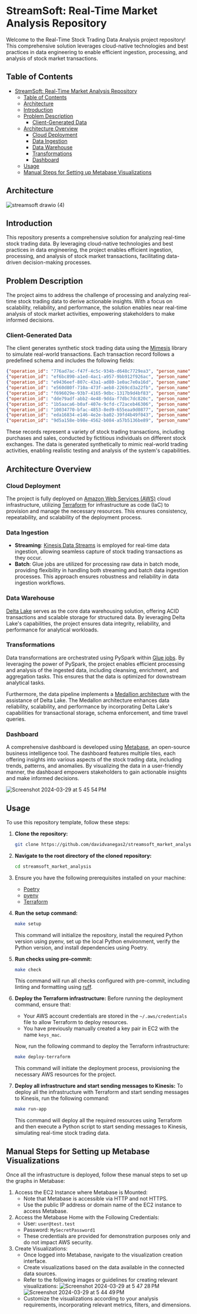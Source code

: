 # StreamSoft: Real-Time Market Analysis Repository

Welcome to the Real-Time Stock Trading Data Analysis project repository! This comprehensive solution leverages cloud-native technologies and best practices in data engineering to enable efficient ingestion, processing, and analysis of stock market transactions.

## Table of Contents

<!-- TOC -->

- [StreamSoft: Real-Time Market Analysis Repository](#streamsoft-real-time-market-analysis-repository)
  - [Table of Contents](#table-of-contents)
  - [Architecture](#architecture)
  - [Introduction](#introduction)
  - [Problem Description](#problem-description)
    - [Client-Generated Data](#client-generated-data)
  - [Architecture Overview](#architecture-overview)
    - [Cloud Deployment](#cloud-deployment)
    - [Data Ingestion](#data-ingestion)
    - [Data Warehouse](#data-warehouse)
    - [Transformations](#transformations)
    - [Dashboard](#dashboard)
  - [Usage](#usage)
  - [Manual Steps for Setting up Metabase Visualizations](#manual-steps-for-setting-up-metabase-visualizations)
  <!-- TOC -->

## Architecture

![streamsoft drawio (4)](https://github.com/davidvanegas2/StreamSoft-Real-Time-Market-Analysis/assets/46963726/c4fb661a-2253-4273-ae7f-ad9837512fb2)

## Introduction

This repository presents a comprehensive solution for analyzing real-time stock trading data. By leveraging cloud-native technologies and best practices in data engineering, the project enables efficient ingestion, processing, and analysis of stock market transactions, facilitating data-driven decision-making processes.

## Problem Description

The project aims to address the challenge of processing and analyzing real-time stock trading data to derive actionable insights. With a focus on scalability, reliability, and performance, the solution enables near real-time analysis of stock market activities, empowering stakeholders to make informed decisions.

### Client-Generated Data

The client generates synthetic stock trading data using the [Mimesis](https://mimesis.name/en/master/) library to simulate real-world transactions. Each transaction record follows a predefined schema and includes the following fields:

```json lines
{"operation_id": "776ad7ac-f47f-4c5c-934b-d648c7729ea3", "person_name": "Keneth Reese", "symbol": "NOW", "timestamp": "2024-06-29 19:59:28", "exchange": "HKEX", "currency": "USD", "price": 880.91, "operation": "sale"}
{"operation_id": "ef6bc890-a1ed-4ac1-a957-9bb912f926ac", "person_name": "China Fernandez", "symbol": "CELP", "timestamp": "2024-02-25 03:21:42", "exchange": "NASDAQ", "currency": "USD", "price": 737.96, "operation": "sale"}
{"operation_id": "e9436eef-807c-43a1-ad80-1e0ac7e0a16d", "person_name": "Alonso Dean", "symbol": "PNRG", "timestamp": "2024-04-27 18:19:27", "exchange": "Euronext", "currency": "USD", "price": 1194.49, "operation": "purchase"}
{"operation_id": "e560d80f-710a-473f-aeb8-2269cd3a22fb", "person_name": "Loriann Huber", "symbol": "SMCP", "timestamp": "2024-03-02 02:10:36", "exchange": "JPX", "currency": "USD", "price": 599.81, "operation": "sale"}
{"operation_id": "f696029e-93b7-4165-9dbc-1317b9d4bf83", "person_name": "Tifany Hansen", "symbol": "WEX", "timestamp": "2024-01-15 21:12:07", "exchange": "NASDAQ", "currency": "USD", "price": 549.47, "operation": "purchase"}
{"operation_id": "dde79adf-abb2-4e48-9dda-f7dbc7dc820c", "person_name": "Caprice Travis", "symbol": "PIC.WS", "timestamp": "2024-12-11 03:04:27", "exchange": "JPX", "currency": "USD", "price": 854.02, "operation": "purchase"}
{"operation_id": "1b5aaca6-b0af-407e-9cfd-c72aceb46306", "person_name": "Jinny Oliver", "symbol": "ETN", "timestamp": "2024-07-16 07:37:29", "exchange": "NASDAQ", "currency": "USD", "price": 869.65, "operation": "sale"}
{"operation_id": "10034770-bfac-4853-8ed9-655eaa9d0877", "person_name": "Michiko Franco", "symbol": "EIGR", "timestamp": "2024-01-30 08:35:28", "exchange": "HKEX", "currency": "USD", "price": 735.25, "operation": "purchase"}
{"operation_id": "eda16834-e146-4e2e-ba02-39fd4b49f043", "person_name": "Dominick Bates", "symbol": "QTRH", "timestamp": "2024-03-25 05:46:15", "exchange": "Euronext", "currency": "USD", "price": 651.11, "operation": "sale"}
{"operation_id": "9d5a158e-b98e-4562-b084-a57b5136be89", "person_name": "Hank Joseph", "symbol": "MET^E", "timestamp": "2024-08-28 15:24:44", "exchange": "SSE", "currency": "USD", "price": 642.23, "operation": "purchase"}
```

These records represent a variety of stock trading transactions, including purchases and sales, conducted by fictitious individuals on different stock exchanges. The data is generated synthetically to mimic real-world trading activities, enabling realistic testing and analysis of the system's capabilities.

## Architecture Overview

### Cloud Deployment

The project is fully deployed on [Amazon Web Services (AWS)](https://aws.amazon.com/?nc2=h_lg) cloud infrastructure, utilizing [Terraform](https://developer.hashicorp.com/terraform?product_intent=terraform) for infrastructure as code (IaC) to provision and manage the necessary resources. This ensures consistency, repeatability, and scalability of the deployment process.

### Data Ingestion

- **Streaming**: [Kinesis Data Streams](https://aws.amazon.com/kinesis/data-streams/) is employed for real-time data ingestion, allowing seamless capture of stock trading transactions as they occur.
- **Batch**: Glue jobs are utilized for processing raw data in batch mode, providing flexibility in handling both streaming and batch data ingestion processes. This approach ensures robustness and reliability in data ingestion workflows.

### Data Warehouse

[Delta Lake](https://delta.io/) serves as the core data warehousing solution, offering ACID transactions and scalable storage for structured data. By leveraging Delta Lake's capabilities, the project ensures data integrity, reliability, and performance for analytical workloads.

### Transformations

Data transformations are orchestrated using PySpark within [Glue jobs](https://docs.aws.amazon.com/glue/latest/dg/what-is-glue.html). By leveraging the power of PySpark, the project enables efficient processing and analysis of the ingested data, including cleansing, enrichment, and aggregation tasks. This ensures that the data is optimized for downstream analytical tasks.

Furthermore, the data pipeline implements a [Medallion architecture](https://www.databricks.com/glossary/medallion-architecture) with the assistance of Delta Lake. The Medallon architecture enhances data reliability, scalability, and performance by incorporating Delta Lake's capabilities for transactional storage, schema enforcement, and time travel queries.

### Dashboard

A comprehensive dashboard is developed using [Metabase](https://www.metabase.com/), an open-source business intelligence tool. The dashboard features multiple tiles, each offering insights into various aspects of the stock trading data, including trends, patterns, and anomalies. By visualizing the data in a user-friendly manner, the dashboard empowers stakeholders to gain actionable insights and make informed decisions.

![Screenshot 2024-03-29 at 5 45 54 PM](https://github.com/davidvanegas2/StreamSoft-Real-Time-Market-Analysis/assets/46963726/d9ae056b-2c9e-43eb-bf4b-c5dce91678a8)

## Usage

To use this repository template, follow these steps:

1. **Clone the repository:**
   ```bash
   git clone https://github.com/davidvanegas2/streamsoft_market_analysis.git
   ```
2. **Navigate to the root directory of the cloned repository:**
   ```bash
   cd streamsoft_market_analysis
   ```
3. Ensure you have the following prerequisites installed on your machine:
   - [Poetry](https://python-poetry.org/docs/)
   - [pyenv](https://github.com/pyenv/pyenv)
   - [Terraform](https://developer.hashicorp.com/terraform?product_intent=terraform)
4. **Run the setup command:**

   ```bash
   make setup
   ```

   This command will initialize the repository, install the required Python version using pyenv, set up the local Python environment, verify the Python version, and install dependencies using Poetry.

5. **Run checks using pre-commit:**
   ```bash
   make check
   ```
   This command will run all checks configured with pre-commit, including linting and formatting using [ruff](https://github.com/astral-sh/ruff).
6. **Deploy the Terraform infrastructure:**
   Before running the deployment command, ensure that:

   - Your AWS account credentials are stored in the `~/.aws/credentials` file to allow Terraform to deploy resources.
   - You have previously manually created a key pair in EC2 with the name `keys_mac`.

   Now, run the following command to deploy the Terraform infrastructure:

   ```bash
   make deploy-terraform
   ```

   This command will initiate the deployment process, provisioning the necessary AWS resources for the project.

7. **Deploy all infrastructure and start sending messages to Kinesis:**
   To deploy all the infrastructure with Terraform and start sending messages to Kinesis, run the following command:
   ```bash
   make run-app
   ```
   This command will deploy all the required resources using Terraform and then execute a Python script to start sending messages to Kinesis, simulating real-time stock trading data.

## Manual Steps for Setting up Metabase Visualizations

Once all the infrastructure is deployed, follow these manual steps to set up the graphs in Metabase:

1. Access the EC2 Instance where Metabase is Mounted:
   - Note that Metabase is accessible via HTTP and not HTTPS.
   - Use the public IP address or domain name of the EC2 instance to access Metabase.
2. Access the Metabase Home with the Following Credentials:
   - User: `user@test.test`
   - Password: `MySecretPassword1`
   - These credentials are provided for demonstration purposes only and do not impact AWS security.
3. Create Visualizations:
   - Once logged into Metabase, navigate to the visualization creation interface.
   - Create visualizations based on the data available in the connected data sources.
   - Refer to the following images or guidelines for creating relevant visualizations:
     ![Screenshot 2024-03-29 at 5 47 28 PM](https://github.com/davidvanegas2/StreamSoft-Real-Time-Market-Analysis/assets/46963726/14b2cf8f-d308-452e-8a0a-d24d154fa2d0)
     ![Screenshot 2024-03-29 at 5 44 49 PM](https://github.com/davidvanegas2/StreamSoft-Real-Time-Market-Analysis/assets/46963726/cb3d5087-7a24-422a-976a-204d1ced8989)
   - Customize the visualizations according to your analysis requirements, incorporating relevant metrics, filters, and dimensions.
